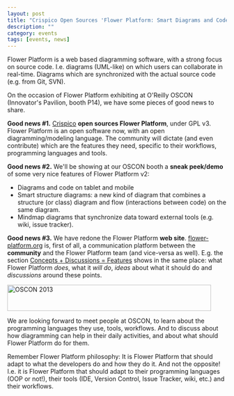 ```yaml
---
layout: post
title: "Crispico Open Sources 'Flower Platform: Smart Diagrams and Code' at O'Reilly OSCON 2013"
description: ""
category: events
tags: [events, news]
---
```


Flower Platform is a web based diagramming software, with a strong focus on source code. I.e. diagrams (UML-like) on which users can collaborate in real-time. Diagrams which are synchronized with the actual source code (e.g. from Git, SVN).

On the occasion of Flower Platform exhibiting at O'Reilly OSCON (Innovator's Pavilion, booth P14), we have some pieces of good news to share.

<div>
<p>
<strong>Good news #1.</strong> <a href="http://www.crispico.com">Crispico</a> <strong>open sources Flower Platform</strong>, under GPL v3. Flower Platform is an open software now, with an open diagramming/modeling language. The community will dictate (and even contribute) which are the features they need, specific to their workflows, programming languages and tools. 
</p>

<p>
<strong>Good news #2.</strong> We'll be showing at our OSCON booth a <strong>sneak peek/demo</strong> of some very nice features of Flower Platform v2:
<ul>
<li>Diagrams and code on tablet and mobile</li>
<li>Smart structure diagrams: a new kind of diagram that combines a structure (or class) diagram and flow (interactions between code) on the same diagram.</li>
<li>Mindmap diagrams that synchronize data toward external tools (e.g. wiki, issue tracker).</li>
</ul> 
</p>

<p>
<strong>Good news #3.</strong> We have redone the Flower Platform <strong>web site</strong>. <a href="http://flower-platform.org">flower-platform.org</a> is, first of all, a communication platform between the <strong>community</strong> and the Flower Platform team (and vice-versa as well). E.g. the section <a href="http://flower-platform.org/concepts.html">Concepts + Discussions = Features</a> shows in the same place: what Flower Platform <em>does</em>, what it <em>will do</em>, <em>ideas</em> about what it should do and <em>discussions</em> around these points.
</p>

<p class="text-center">
<a href="http://www.oscon.com/oscon2013?cmp=ba-prog-os13-were-exhibiting">
<img src="http://cdn.oreillystatic.com/en/assets/1/event/95/oscon2013_exhibiting_468x60.png" width="468" height="60"  border="0"  alt="OSCON 2013"  />
</a>
</p>

<p>
We are looking forward to meet people at OSCON, to learn about the programming languages they use, tools, workflows. And to discuss about how diagramming can help in their daily activities, and about what should Flower Platform do for them. 
</p>

<p>
<span class="label label-success">Remember Flower Platform philosophy:</span> It is Flower Platform that should adapt to what the developers do and how they do it. And not the opposite! I.e. it is Flower Platform that should adapt to their programming languages (OOP or not!), their tools (IDE, Version Control, Issue Tracker, wiki, etc.) and their workflows. 
</p>
</div>


 
